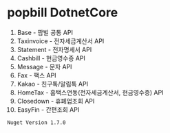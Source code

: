 # popbill DotnetCore

1. Base - 팝빌 공통 API
2. Taxinvoice - 전자세금계산서 API
3. Statement - 전자명세서 API
4. Cashbill - 현금영수증 API
5. Message - 문자 API
6. Fax - 팩스 API
7. Kakao - 친구톡/알림톡 API
8. HomeTax - 홈택스연동(전자세금계산서, 현금영수증) API
9. Closedown - 휴폐업조회 API
10. EasyFin - 간편조회 API

<pre><code>Nuget Version 1.7.0</code></pre>